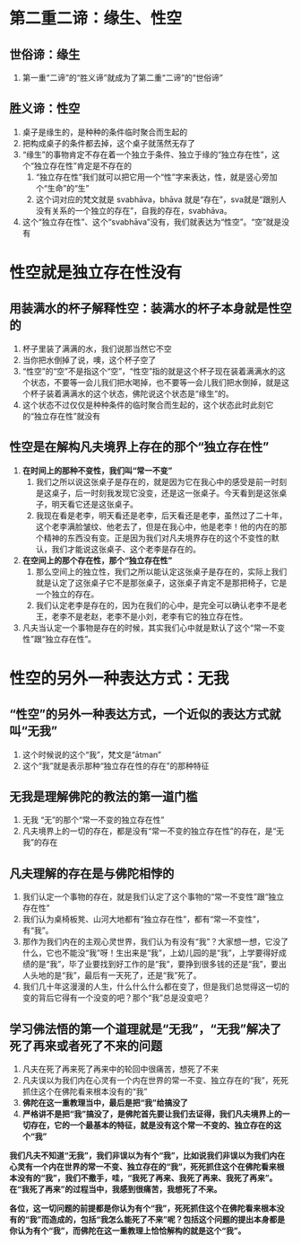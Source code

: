 
# 第二重二谛：缘生、性空
## 世俗谛：缘生
1. 第一重“二谛”的“胜义谛”就成为了第二重“二谛”的“世俗谛”
## 胜义谛：性空
1. 桌子是缘生的，是种种的条件临时聚合而生起的
2. 把构成桌子的条件都去掉，这个桌子就荡然无存了
3. “缘生”的事物肯定不存在着一个独立于条件、独立于缘的“独立存在性”，这个“独立存在性”肯定是不存在的
	1. “独立存在性”我们就可以把它用一个“性”字来表达，性，就是竖心旁加个“生命”的“生”
	2. 这个词对应的梵文就是 svabhāva，bhāva 就是“存在”，sva就是“跟别人没有关系的一个独立的存在”，自我的存在，svabhāva。
4. 这个“独立存在性”、这个“svabhāva”没有，我们就表达为“性空”。“空”就是没有

# 性空就是独立存在性没有
## 用装满水的杯子解释性空：装满水的杯子本身就是性空的
1. 杯子里装了满满的水，我们说那当然它不空
2. 当你把水倒掉了说，噢，这个杯子空了
3. “性空”的“空”不是指这个“空”，“性空”指的就是这个杯子现在装着满满水的这个状态，不要等一会儿我们把水喝掉，也不要等一会儿我们把水倒掉，就是这个杯子装着满满水的这个状态，佛陀说这个状态是“缘生”的。
4. 这个状态不过仅仅是种种条件的临时聚合而生起的，这个状态此时此刻它的“独立存在性”就没有
## 性空是在解构凡夫境界上存在的那个“独立存在性”
1. **在时间上的那种不变性，我们叫“常一不变”**
	1. 我们之所以说这张桌子是存在的，就是因为它在我心中的感受是前一时刻是这桌子，后一时刻我发现它没变，还是这一张桌子。今天看到是这张桌子，明天看它还是这张桌子。
	2. 我现在看是老李，明天看还是老李，后天看还是老李，虽然过了二十年，这个老李满脸皱纹、他老去了，但是在我心中，他是老李！他的内在的那个精神的东西没有变。正是因为我们对凡夫境界存在的这个不变性的默认，我们才能说这张桌子、这个老李是存在的。
2. **在空间上的那个存在性，那个“独立存在性”**
	1. 那么空间上的独立性，我们之所以能认定这张桌子是存在的，实际上我们就是认定了这张桌子它不是那张桌子，这张桌子肯定不是那把椅子，它是一个独立的存在。
	2. 我们认定老李是存在的，因为在我们的心中，是完全可以确认老李不是老王，老李不是老赵，老李不是小刘，老李有它的独立存在性。
3. 凡夫当认定一个事物是存在的时候，其实我们心中就是默认了这个“常一不变性”跟“独立存在性”。
# 性空的另外一种表达方式：无我
## “性空”的另外一种表达方式，一个近似的表达方式就叫“无我”
1. 这个时候说的这个“我”，梵文是“ātman”
2. 这个“我”就是表示那种“独立存在性的存在”的那种特征
## 无我是理解佛陀的教法的第一道门槛
1. 无我 “无”的那个“常一不变的独立存在性”
2. 凡夫境界上的一切的存在，都是没有“常一不变的独立存在性”的存在，是“无我”的存在
## 凡夫理解的存在是与佛陀相悖的
1. 我们认定一个事物的存在，就是我们认定了这个事物的“常一不变性”跟“独立存在性”
2. 我们认为桌椅板凳、山河大地都有“独立存在性”，都有“常一不变性”，有“我”。
3. 那作为我们内在的主观心灵世界，我们认为有没有“我”？大家想一想，它没了什么，它也不能没“我”呀！生出来是“我”，上幼儿园的是“我”，上学要得好成绩的是“我”，毕了业要找到好工作的是“我”，要挣到很多钱的还是“我”，要出人头地的是“我”，最后有一天死了，还是“我”死了。
4. 我们几十年这漫漫的人生，什么什么什么都在变了，但是我们总觉得这一切的变的背后它得有一个没变的吧？那个“我”总是没变吧？
## 学习佛法悟的第一个道理就是“无我”，“无我”解决了死了再来或者死了不来的问题
1. 凡夫在死了再来死了再来中的轮回中很痛苦，想死了不来
2. 凡夫误以为我们内在心灵有一个内在世界的常一不变、独立存在的“我”，死死抓住这个在佛陀看来根本没有的“我”
3. **佛陀在这一重教理当中，最后是把“我”给搞没了**
4. **严格讲不是把“我”搞没了，是佛陀首先要让我们去证得，我们凡夫境界上的一切存在，它的一个最基本的特征，就是没有这个常一不变的、独立存在的这个“我”**


**我们凡夫不知道“无我”，我们非误以为有个“我”，比如说我们非误以为我们内在心灵有一个内在世界的常一不变、独立存在的“我”，死死抓住这个在佛陀看来根本没有的“我”，我们不撒手，哇，“我死了再来、我死了再来、我死了再来”。在“我死了再来”的过程当中，我感到很痛苦，我想死了不来。**

**各位，这一切问题的前提都是你认为有个“我”，死死抓住这个在佛陀看来根本没有的“我”而造成的，包括“我怎么能死了不来”呢？包括这个问题的提出本身都是你认为有个“我”，而佛陀在这一重教理上恰恰解构的就是这个“我”。**